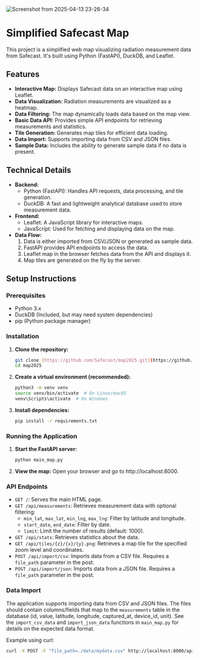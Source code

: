 ![Screenshot from 2025-04-13 23-26-34](https://github.com/user-attachments/assets/77a761eb-521f-48e9-ae4b-fe1325d22e15)
# Simplified Safecast Map

This project is a simplified web map visualizing radiation measurement data from Safecast. It's built using Python (FastAPI), DuckDB, and Leaflet.

## Features

* **Interactive Map:** Displays Safecast data on an interactive map using Leaflet.
* **Data Visualization:** Radiation measurements are visualized as a heatmap.
* **Data Filtering:** The map dynamically loads data based on the map view.
* **Basic Data API:** Provides simple API endpoints for retrieving measurements and statistics.
* **Tile Generation:** Generates map tiles for efficient data loading.
* **Data Import:** Supports importing data from CSV and JSON files.
* **Sample Data:** Includes the ability to generate sample data if no data is present.

## Technical Details

* **Backend:**
    * Python (FastAPI): Handles API requests, data processing, and tile generation.
    * DuckDB: A fast and lightweight analytical database used to store measurement data.
* **Frontend:**
    * Leaflet: A JavaScript library for interactive maps.
    * JavaScript: Used for fetching and displaying data on the map.
* **Data Flow:**
    1.  Data is either imported from CSV/JSON or generated as sample data.
    2.  FastAPI provides API endpoints to access the data.
    3.  Leaflet map in the browser fetches data from the API and displays it.
    4.  Map tiles are generated on the fly by the server.

## Setup Instructions

### Prerequisites

* Python 3.x
* DuckDB (Included, but may need system dependencies)
* pip (Python package manager)

### Installation

1.  **Clone the repository:**
    ```bash
    git clone [https://github.com/Safecast/map2025.git](https://github.com/Safecast/map2025.git)
    cd map2025
    ```
2.  **Create a virtual environment (recommended):**
    ```bash
    python3 -m venv venv
    source venv/bin/activate  # On Linux/macOS
    venv\Scripts\activate  # On Windows
    ```
3.  **Install dependencies:**
    ```bash
    pip install -r requirements.txt
    ```

### Running the Application

1.  **Start the FastAPI server:**
    ```bash
    python main_map.py
    ```
2.  **View the map:** Open your browser and go to http://localhost:8000.

### API Endpoints

* `GET /`: Serves the main HTML page.
* `GET /api/measurements`: Retrieves measurement data with optional filtering:
    * `min_lat`, `max_lat`, `min_lng`, `max_lng`: Filter by latitude and longitude.
    * `start_date`, `end_date`: Filter by date.
    * `limit`: Limit the number of results (default: 1000).
* `GET /api/stats`: Retrieves statistics about the data.
* `GET /api/tiles/{z}/{x}/{y}.png`: Retrieves a map tile for the specified zoom level and coordinates.
* `POST /api/import/csv`: Imports data from a CSV file.  Requires a `file_path` parameter in the post.
* `POST /api/import/json`: Imports data from a JSON file. Requires a `file_path` parameter in the post.

### Data Import

The application supports importing data from CSV and JSON files.  The files should contain columns/fields that map to the `measurements` table in the database (id, value, latitude, longitude, captured_at, device_id, unit).  See the `import_csv_data` and `import_json_data` functions in `main_map.py` for details on the expected data format.

Example using curl:

```bash
curl -X POST -F "file_path=./data/mydata.csv" http://localhost:8000/api/import/csv
